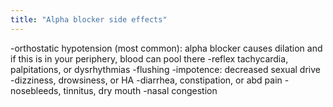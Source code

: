 ```yaml
---
title: "Alpha blocker side effects"
---
```

-orthostatic hypotension (most common): alpha blocker causes dilation and if this is in your periphery, blood can pool there 
-reflex tachycardia, palpitations, or dysrhythmias
-flushing
-impotence: decreased sexual drive
-dizziness, drowsiness, or HA
-diarrhea, constipation, or abd pain
-nosebleeds, tinnitus, dry mouth
-nasal congestion

